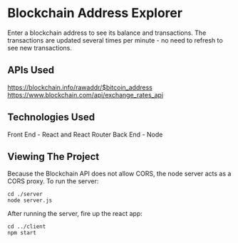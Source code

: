 # Blockchain Address Explorer
Enter a blockchain address to see its balance and transactions.
The transactions are updated several times per minute - no need to refresh to see new transactions. 

## APIs Used

https://blockchain.info/rawaddr/$bitcoin_address
https://www.blockchain.com/api/exchange_rates_api

## Technologies Used
Front End - React and React Router
Back End - Node

## Viewing The Project
Because the Blockchain API does not allow CORS, the node server acts as a CORS proxy. 
To run the server:
```
cd ./server
node server.js
```

After running the server, fire up the react app:
```
cd ../client
npm start
```